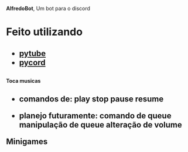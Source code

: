 __AlfredoBot__, Um bot para o discord <h1>
Feito utilizando <h2>
- [pytube](https://pytube.io/en/latest/index.html)
- [pycord](https://docs.pycord.dev/en/master/)
##
**Toca musicas** <h2>
- comandos de:
play
stop
pause
resume

- planejo futuramente:
comando de queue
manipulação de queue
alteração de volume

**Minigames** <h2>
